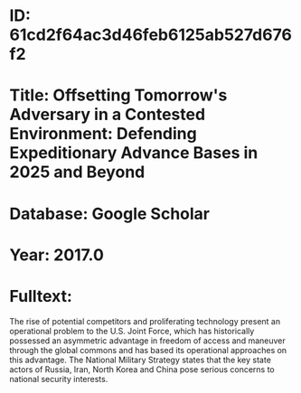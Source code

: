 # ID: 61cd2f64ac3d46feb6125ab527d676f2
# Title: Offsetting Tomorrow's Adversary in a Contested Environment: Defending Expeditionary Advance Bases in 2025 and Beyond
# Database: Google Scholar
# Year: 2017.0
# Fulltext:
The rise of potential competitors and proliferating technology present an operational problem to the U.S. Joint Force, which has historically possessed an asymmetric advantage in freedom of access and maneuver through the global commons and has based its operational approaches on this advantage.
The National Military Strategy states that the key state actors of Russia, Iran, North Korea and China pose serious concerns to national security interests.